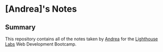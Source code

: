 # [Andrea]'s Notes

## Summary

This repository contains all of the notes taken by [Andrea](https://github.com/andmast/lighthouse-web-notes) for the [Lighthouse Labs](http://lighthouse-labs.thinkific.com/) Web Development Bootcamp.

